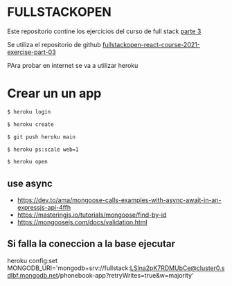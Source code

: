 # FULLSTACKOPEN

Este repositorio contine los ejercicios del curso de full stack [parte 3](https://fullstackopen.com/es/part3/node_js_y_express#ejercicios-3-1-3-6)

Se utiliza el repositorio de github [fullstackopen-react-course-2021-exercise-part-03](https://github.com/dugalman/fullstackopen-react-course-2021-exercise-part-03)

PAra probar en internet se va a utilizar heroku

# Crear un un app
```sh
$ heroku login

$ heroku create

$ git push heroku main

$ heroku ps:scale web=1

$ heroku open
```

## use async
- https://dev.to/ama/mongoose-calls-examples-with-async-await-in-an-expressjs-api-4ffh
- https://masteringjs.io/tutorials/mongoose/find-by-id
- https://mongoosejs.com/docs/validation.html


## Si falla la coneccion a la base ejecutar

heroku config:set MONGODB_URI='mongodb+srv://fullstack:LSlna2pK7RDMUbCe@cluster0.sdlbf.mongodb.net/phonebook-app?retryWrites=true&w=majority'
